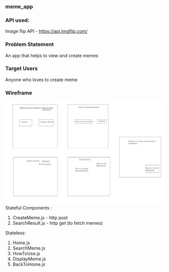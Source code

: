 ### meme_app
### API used:

Image flip API - https://api.imgflip.com/

### Problem Statement

An app that helps to view and create memes

### Target Users

Anyone who loves to create meme


### Wireframe
![wireframe](./meme_app/wireframe/Meme_App.png)
Stateful Components :
1. CreateMeme.js -  http post
2. SearchResult.js - http get (to fetch memes)

Stateless:
1. Home.js
2. SearchMeme.js
3. HowToUse.js
4. DisplayMeme.js
5. BackToHome.js




